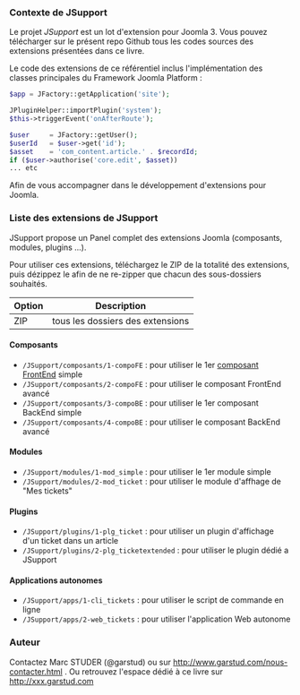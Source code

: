 ### Contexte de JSupport
Le projet *JSupport* est un lot d'extension pour Joomla 3.
Vous pouvez télécharger sur le présent repo Github tous les codes sources des extensions présentées dans ce livre.

Le code des extensions de ce référentiel inclus l'implémentation des classes principales du Framework Joomla Platform :
```php
$app = JFactory::getApplication('site');

JPluginHelper::importPlugin('system');
$this->triggerEvent('onAfterRoute');

$user     = JFactory::getUser();
$userId   = $user->get('id');
$asset    = 'com_content.article.' . $recordId;
if ($user->authorise('core.edit', $asset))
... etc
```
Afin de vous accompagner dans le développement d'extensions pour Joomla.

### Liste des extensions de JSupport
JSupport propose un Panel complet des extensions Joomla (composants, modules, plugins ...).

Pour utiliser ces extensions, téléchargez le ZIP de la totalité des extensions, puis dézippez le afin de ne re-zipper que chacun des sous-dossiers souhaités.

Option        | Description
------------- | ----------------
ZIP           | tous les dossiers des extensions


#### Composants
- `/JSupport/composants/1-compoFE` : pour utiliser le 1er [composant FrontEnd](docs/manual/fr-FR/extensions/compo-fe.md) simple
- `/JSupport/composants/2-compoFE` : pour utiliser le composant FrontEnd avancé
- `/JSupport/composants/3-compoBE` : pour utiliser le 1er composant BackEnd simple
- `/JSupport/composants/4-compoBE` : pour utiliser le composant BackEnd avancé

#### Modules
- `/JSupport/modules/1-mod_simple` : pour utiliser le 1er module simple
- `/JSupport/modules/2-mod_ticket` : pour utiliser le module d'affhage de "Mes tickets"

#### Plugins
- `/JSupport/plugins/1-plg_ticket` : pour utiliser un plugin d'affichage d'un ticket dans un article
- `/JSupport/plugins/2-plg_ticketextended` : pour utiliser le plugin dédié a JSupport

#### Applications autonomes
- `/JSupport/apps/1-cli_tickets` : pour utiliser le script de commande en ligne
- `/JSupport/apps/2-web_tickets` : pour utiliser l'application Web autonome


### Auteur
Contactez Marc STUDER (@garstud) ou sur http://www.garstud.com/nous-contacter.html .
Ou retrouvez l'espace dédié à ce livre sur http://xxx.garstud.com
